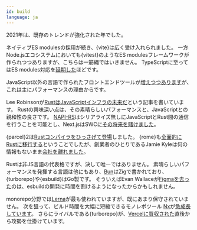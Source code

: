 ```yaml
---
id: build
language: ja
---
```


2021年は、既存のトレンドが強化された年でした。

ネイティブES modulesの採用が続き、{vite}は広く受け入れられました。
一方Node.jsエコシステムにおいても{vitest}のようなES modulesフレームワークが作られつつありますが、こちらは一筋縄ではいきません。
TypeScriptに至ってはES modules対応を[延期した](https://devblogs.microsoft.com/typescript/announcing-typescript-4-5/#esm-nodejs)ほどです。

JavaScript以外の言語で作られたフロントエンドツールが[増えつつあります](https://github.com/RobinCsl/awesome-js-tooling-not-in-js)が、これは主にパフォーマンスの理由からです。

Lee Robinsonが[RustはJavaScriptインフラの未来だ](https://leerob.io/blog/rust)という記事を書いています。
Rustの興味深い点は、その素晴らしいパフォーマンスと、JavaScriptとの親和性の良さです。
[NAPI-RS](https://napi.rs/)はシリアライズ無しにJavaScriptとRust間の通信を行うことを可能とし、Next.jsはSWCに[その将来を賭けました](https://nextjs.org/blog/next-12#faster-builds-and-fast-refresh-with-rust-compiler)。

{parcel}2は[Rustコンパイラをひっさげて登場](https://parceljs.org/blog/v2/)しました。
{rome}も[全面的にRustに移行する](https://rome.tools/blog/2021/09/21/rome-will-be-rewritten-in-rust)ということでしたが、創業者のひとりであるJamie Kyleは何の情報もないまま[会社を離れました](https://twitter.com/buildsghost/status/1471523960479121408)。

Rustは非JS言語の代表格ですが、決して唯一ではありません。
素晴らしいパフォーマンスを発揮する言語は他にもあり、[Bun](http://bun.sh/)はZigで書かれており、{turborepo}や{esbuild}はGo製です。
そういえばEvan Wallaceが[Figmaを去った](https://twitter.com/buildsghost/status/1471523960479121408)のは、esbuildの開発に時間を割けるようになったからかもしれません。

monorepo分野では[Lerna](https://github.com/lerna/lerna)が最も使われていますが、既にあまり保守されていません。
次を狙って、ビルド時間を大幅に短縮できるモノレポツール [Nx](https://nx.dev/)が[急成長しています](https://twitter.com/victorsavkin/status/1476618225551036427)。
さらにライバルである{turborepo}が、[Vercelに買収された](https://vercel.com/blog/vercel-acquires-turborepo)直後から攻勢を仕掛けています。
